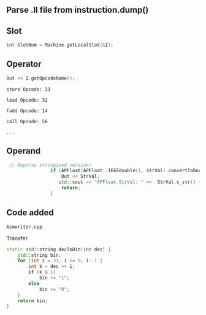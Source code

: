 ## Parse .ll file from instruction.dump()

## Slot

```cpp
int SlotNum = Machine.getLocalSlot(&I);
```



## Operator

```cpp
Out << I.getOpcodeName();
```

```assembly
store Opcode: 33

load Opcode: 32
 
fadd Opcode: 14

call Opcode: 56

...
```



## Operand

```cpp
 // Reparse stringized version!
                if (APFloat(APFloat::IEEEdouble(), StrVal).convertToDouble() == Val) {
                    Out << StrVal;
                   std::cout << "APFloat StrVal: " <<  StrVal.c_str() << std::endl;
                    return;
                }
```





## Code added

```Asmwriter.cpp```

Transfer 

```cpp
static std::string decToBin(int dec) {
    std::string bin;
    for (int i = 31; i >= 0; i--) {
        int k = dec >> i;
        if (k & 1)
            bin += "1";
        else
            bin += "0";
    }
    return bin;
}

```

